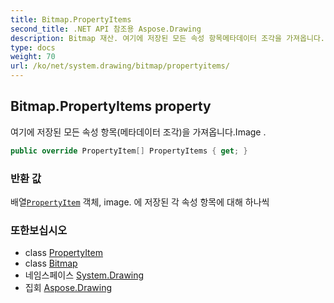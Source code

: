 ```yaml
---
title: Bitmap.PropertyItems
second_title: .NET API 참조용 Aspose.Drawing
description: Bitmap 재산. 여기에 저장된 모든 속성 항목메타데이터 조각을 가져옵니다.Image .
type: docs
weight: 70
url: /ko/net/system.drawing/bitmap/propertyitems/
---
```

## Bitmap.PropertyItems property

여기에 저장된 모든 속성 항목(메타데이터 조각)을 가져옵니다.Image .

```csharp
public override PropertyItem[] PropertyItems { get; }
```

### 반환 값

배열[`PropertyItem`](../../../system.drawing.imaging/propertyitem/) 객체, image. 에 저장된 각 속성 항목에 대해 하나씩

### 또한보십시오

* class [PropertyItem](../../../system.drawing.imaging/propertyitem/)
* class [Bitmap](../)
* 네임스페이스 [System.Drawing](../../bitmap/)
* 집회 [Aspose.Drawing](../../../)


